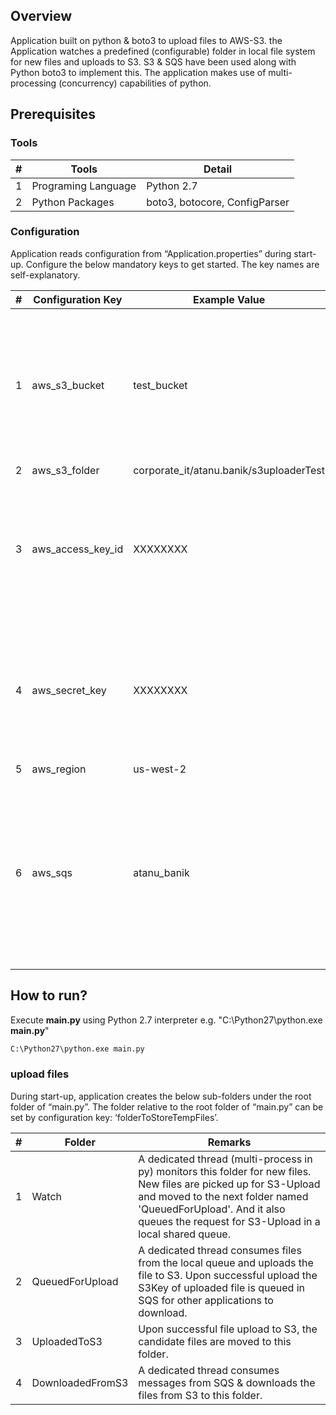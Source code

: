## Overview

Application built on python & boto3 to upload files to AWS-S3.
the Application watches a predefined (configurable) folder in local file system for new files and uploads to S3. S3 & SQS have been used along with Python boto3 to implement this. The application makes use of multi-processing (concurrency) capabilities of python.

## Prerequisites

### Tools

| # | Tools               | Detail                        |
|---|---------------------|-------------------------------|
| 1 | Programing Language | Python 2.7                    |
| 2 | Python Packages     | boto3, botocore, ConfigParser |

### Configuration

Application reads configuration from “Application.properties” during start-up. Configure the below mandatory keys to get started. The key names are self-explanatory. 

| # | Configuration Key | Example Value                           | Type                  | Remarks                                                                                                                                         |
|---|-------------------|-----------------------------------------|-----------------------|-------------------------------------------------------------------------------------------------------------------------------------------------|
| 1 | aws_s3_bucket     | test_bucket                             | Mandatory, Must exist | application doesn’t try to create S3 bucket if not already present. In absence given S3 bucket, the application will crash.                     |
| 2 | aws_s3_folder     | corporate_it/atanu.banik/s3uploaderTest | Mandatory             | N/A                                                                                                                                             |
| 3 | aws_access_key_id | XXXXXXXX                                | Optional              | Access & Secret Keys are optional. Logged in user’s credential will be used if kept empty.                                                      |
| 4 | aws_secret_key    | XXXXXXXX                                | Optional              | Access & Secret Keys are optional. Logged in user’s credential will be used if kept empty.                                                      |
| 5 | aws_region        | us-west-2                               | Mandatory             | N/A                                                                                                                                             |
| 6 | aws_sqs           | atanu_banik                             | Mandatory             | Application tries to create SQS if not present. But it requires admin privileges for SQS service in absence of this the application will crash. |

## How to run?

Execute **main.py** using Python 2.7 interpreter e.g. "C:\Python27\python.exe **main.py**"

```bat
C:\Python27\python.exe main.py
```

### upload files

During start-up, application creates the below sub-folders under the root folder of “main.py”. The folder relative to the root folder of “main.py” can be set by configuration key: ‘folderToStoreTempFiles’.

| # | Folder           | Remarks                                                                                                                                                                                                                                        |
|---|------------------|------------------------------------------------------------------------------------------------------------------------------------------------------------------------------------------------------------------------------------------------|
| 1 | Watch            | A dedicated thread (multi-process in py) monitors this folder for new files. New files are picked up for S3-Upload and moved to the next folder named 'QueuedForUpload'. And it also queues the request for S3-Upload in a local shared queue. |
| 2 | QueuedForUpload  | A dedicated thread consumes files from the local queue and uploads the file to S3. Upon successful upload the S3Key of uploaded file is queued in SQS for other applications to download.                                                      |
| 3 | UploadedToS3     | Upon successful file upload to S3, the candidate files are moved to this folder.                                                                                                                                                               |
| 4 | DownloadedFromS3 | A dedicated thread consumes messages from SQS & downloads the files from S3 to this folder.                                                                                                                                                    |
